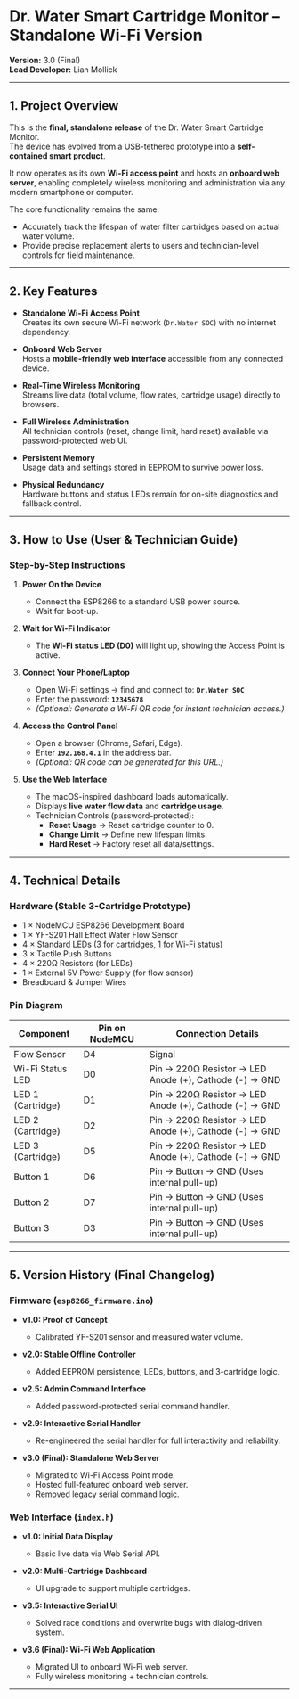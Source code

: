 # Dr. Water Smart Cartridge Monitor – Standalone Wi-Fi Version  
**Version:** 3.0 (Final)  
**Lead Developer:** Lian Mollick  

---

## 1. Project Overview  
This is the **final, standalone release** of the Dr. Water Smart Cartridge Monitor.  
The device has evolved from a USB-tethered prototype into a **self-contained smart product**.  

It now operates as its own **Wi-Fi access point** and hosts an **onboard web server**, enabling completely wireless monitoring and administration via any modern smartphone or computer.  

The core functionality remains the same:  
- Accurately track the lifespan of water filter cartridges based on actual water volume.  
- Provide precise replacement alerts to users and technician-level controls for field maintenance.  

---

## 2. Key Features  

- **Standalone Wi-Fi Access Point**  
  Creates its own secure Wi-Fi network (`Dr.Water SOC`) with no internet dependency.  

- **Onboard Web Server**  
  Hosts a **mobile-friendly web interface** accessible from any connected device.  

- **Real-Time Wireless Monitoring**  
  Streams live data (total volume, flow rates, cartridge usage) directly to browsers.  

- **Full Wireless Administration**  
  All technician controls (reset, change limit, hard reset) available via password-protected web UI.  

- **Persistent Memory**  
  Usage data and settings stored in EEPROM to survive power loss.  

- **Physical Redundancy**  
  Hardware buttons and status LEDs remain for on-site diagnostics and fallback control.  

---

## 3. How to Use (User & Technician Guide)  

### Step-by-Step Instructions  

1. **Power On the Device**  
   - Connect the ESP8266 to a standard USB power source.  
   - Wait for boot-up.  

2. **Wait for Wi-Fi Indicator**  
   - The **Wi-Fi status LED (D0)** will light up, showing the Access Point is active.  

3. **Connect Your Phone/Laptop**  
   - Open Wi-Fi settings → find and connect to: **`Dr.Water SOC`**  
   - Enter the password: **`12345678`**  
   - *(Optional: Generate a Wi-Fi QR code for instant technician access.)*  

4. **Access the Control Panel**  
   - Open a browser (Chrome, Safari, Edge).  
   - Enter **`192.168.4.1`** in the address bar.  
   - *(Optional: QR code can be generated for this URL.)*  

5. **Use the Web Interface**  
   - The macOS-inspired dashboard loads automatically.  
   - Displays **live water flow data** and **cartridge usage**.  
   - Technician Controls (password-protected):  
     - **Reset Usage** → Reset cartridge counter to 0.  
     - **Change Limit** → Define new lifespan limits.  
     - **Hard Reset** → Factory reset all data/settings.  

---

## 4. Technical Details  

### Hardware (Stable 3-Cartridge Prototype)  
- 1 × NodeMCU ESP8266 Development Board  
- 1 × YF-S201 Hall Effect Water Flow Sensor  
- 4 × Standard LEDs (3 for cartridges, 1 for Wi-Fi status)  
- 3 × Tactile Push Buttons  
- 4 × 220Ω Resistors (for LEDs)  
- 1 × External 5V Power Supply (for flow sensor)  
- Breadboard & Jumper Wires  

### Pin Diagram  

| Component         | Pin on NodeMCU | Connection Details                                                |
|-------------------|----------------|-------------------------------------------------------------------|
| Flow Sensor       | D4             | Signal                                                            |
| Wi-Fi Status LED  | D0             | Pin → 220Ω Resistor → LED Anode (+), Cathode (-) → GND            |
| LED 1 (Cartridge) | D1             | Pin → 220Ω Resistor → LED Anode (+), Cathode (-) → GND            |
| LED 2 (Cartridge) | D2             | Pin → 220Ω Resistor → LED Anode (+), Cathode (-) → GND            |
| LED 3 (Cartridge) | D5             | Pin → 220Ω Resistor → LED Anode (+), Cathode (-) → GND            |
| Button 1          | D6             | Pin → Button → GND (Uses internal pull-up)                        |
| Button 2          | D7             | Pin → Button → GND (Uses internal pull-up)                        |
| Button 3          | D3             | Pin → Button → GND (Uses internal pull-up)                        |

---

## 5. Version History (Final Changelog)  

### Firmware (`esp8266_firmware.ino`)  
- **v1.0: Proof of Concept**  
  - Calibrated YF-S201 sensor and measured water volume.  

- **v2.0: Stable Offline Controller**  
  - Added EEPROM persistence, LEDs, buttons, and 3-cartridge logic.  

- **v2.5: Admin Command Interface**  
  - Added password-protected serial command handler.  

- **v2.9: Interactive Serial Handler**  
  - Re-engineered the serial handler for full interactivity and reliability.  

- **v3.0 (Final): Standalone Web Server**  
  - Migrated to Wi-Fi Access Point mode.  
  - Hosted full-featured onboard web server.  
  - Removed legacy serial command logic.  

### Web Interface (`index.h`)  
- **v1.0: Initial Data Display**  
  - Basic live data via Web Serial API.  

- **v2.0: Multi-Cartridge Dashboard**  
  - UI upgrade to support multiple cartridges.  

- **v3.5: Interactive Serial UI**  
  - Solved race conditions and overwrite bugs with dialog-driven system.  

- **v3.6 (Final): Wi-Fi Web Application**  
  - Migrated UI to onboard Wi-Fi web server.  
  - Fully wireless monitoring + technician controls.  

---

